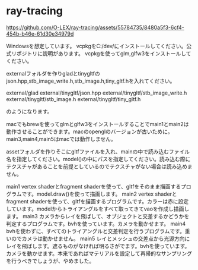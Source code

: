 # ray-tracing

https://github.com/O-LEX/ray-tracing/assets/55784735/8480a5f3-6cf4-454b-b46e-61d30e34979d

Windowsを想定しています。
vcpkgをC:/dev/にインストールしてください。公式リポジトリに説明があります。
vcpkgを使ってglm,glfw3をインストールしてください。

externalフォルダを作りgladとtinygltfのjson.hpp,stb_image_write.h,stb_image.h,tiny_gltf.hを入れてください。

external/glad
external/tinygltf/json.hpp
external/tinygltf/stb_image_write.h
external/tinygltf/stb_image.h
external/tinygltf/tiny_gltf.h

のようになります。

macでもbrewを使ってglmとglfw3をインストールすることでmain1とmain2は動作させることができます。macのopenglのバージョンが古いために。main3,main4,main5はmacでは動作しません。

assetフォルダを作りそこにgltfファイルを入れ、mainの中で読み込むファイル名を指定してください。model()の中にパスを指定してください。読み込む際にテクスチャがあることを前提としているのでテクスチャがない場合は読み込めません。

main1 vertex shaderとfragment shaderを使って、gltfをそのまま描画するプログラムです。model.draw()を使って描画します。
main2 vertex shaderとfragment shaderを使って、gltfを描画するプログラムです。カラーは赤に設定しています。modelからトライアングルをすべて取ってきてvaoを作成し描画します。
main3 カメラからレイを飛ばして、オブジェクトと交差するかどうかを判定するプログラムです。bvhを使っています。カメラを動かせます。
main4 bvhを使わずに、すべてのトライアングルと交差判定を行うプログラムです。重いのでカメラは動かせません。
main5 レイとメッシュの交差点から光源方向にレイを飛ばします。遮るものがなければ明るさがでます。bvhを使っています。カメラを動かせます。本来であればマテリアルを設定して再帰的なサンプリングを行うべきでしょうが、やめました。
